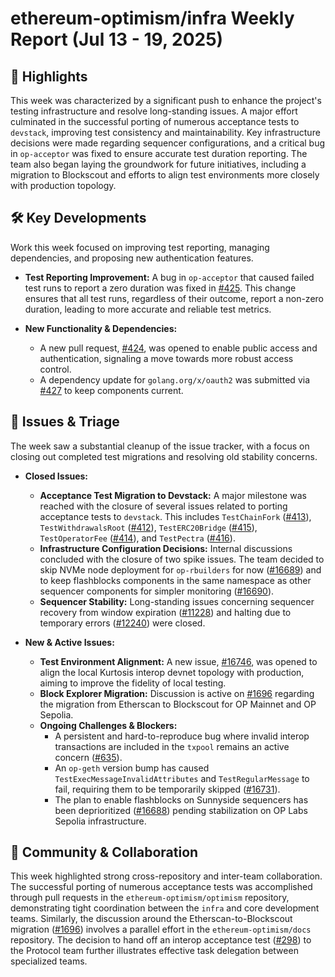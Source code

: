 # ethereum-optimism/infra Weekly Report (Jul 13 - 19, 2025)

## 🚀 Highlights
This week was characterized by a significant push to enhance the project's testing infrastructure and resolve long-standing issues. A major effort culminated in the successful porting of numerous acceptance tests to `devstack`, improving test consistency and maintainability. Key infrastructure decisions were made regarding sequencer configurations, and a critical bug in `op-acceptor` was fixed to ensure accurate test duration reporting. The team also began laying the groundwork for future initiatives, including a migration to Blockscout and efforts to align test environments more closely with production topology.

## 🛠️ Key Developments
Work this week focused on improving test reporting, managing dependencies, and proposing new authentication features.

- **Test Reporting Improvement:** A bug in `op-acceptor` that caused failed test runs to report a zero duration was fixed in [#425](https://github.com/ethereum-optimism/infra/pull/425). This change ensures that all test runs, regardless of their outcome, report a non-zero duration, leading to more accurate and reliable test metrics.

- **New Functionality & Dependencies:**
    - A new pull request, [#424](https://github.com/ethereum-optimism/infra/pull/424), was opened to enable public access and authentication, signaling a move towards more robust access control.
    - A dependency update for `golang.org/x/oauth2` was submitted via [#427](https://github.com/ethereum-optimism/infra/pull/427) to keep components current.

## 🐛 Issues & Triage
The week saw a substantial cleanup of the issue tracker, with a focus on closing out completed test migrations and resolving old stability concerns.

- **Closed Issues:**
    - **Acceptance Test Migration to Devstack:** A major milestone was reached with the closure of several issues related to porting acceptance tests to `devstack`. This includes `TestChainFork` ([#413](https://github.com/ethereum-optimism/infra/issues/413)), `TestWithdrawalsRoot` ([#412](https://github.com/ethereum-optimism/infra/issues/412)), `TestERC20Bridge` ([#415](https://github.com/ethereum-optimism/infra/issues/415)), `TestOperatorFee` ([#414](https://github.com/ethereum-optimism/infra/issues/414)), and `TestPectra` ([#416](https://github.com/ethereum-optimism/infra/issues/416)).
    - **Infrastructure Configuration Decisions:** Internal discussions concluded with the closure of two spike issues. The team decided to skip NVMe node deployment for `op-rbuilders` for now ([#16689](https://github.com/ethereum-optimism/infra/issues/16689)) and to keep flashblocks components in the same namespace as other sequencer components for simpler monitoring ([#16690](https://github.com/ethereum-optimism/infra/issues/16690)).
    - **Sequencer Stability:** Long-standing issues concerning sequencer recovery from window expiration ([#11228](https://github.com/ethereum-optimism/infra/issues/11228)) and halting due to temporary errors ([#12240](https://github.com/ethereum-optimism/infra/issues/12240)) were closed.

- **New & Active Issues:**
    - **Test Environment Alignment:** A new issue, [#16746](https://github.com/ethereum-optimism/infra/issues/16746), was opened to align the local Kurtosis interop devnet topology with production, aiming to improve the fidelity of local testing.
    - **Block Explorer Migration:** Discussion is active on [#1696](https://github.com/ethereum-optimism/infra/issues/1696) regarding the migration from Etherscan to Blockscout for OP Mainnet and OP Sepolia.
    - **Ongoing Challenges & Blockers:**
        - A persistent and hard-to-reproduce bug where invalid interop transactions are included in the `txpool` remains an active concern ([#635](https://github.com/ethereum-optimism/infra/issues/635)).
        - An `op-geth` version bump has caused `TestExecMessageInvalidAttributes` and `TestRegularMessage` to fail, requiring them to be temporarily skipped ([#16731](https://github.com/ethereum-optimism/infra/issues/16731)).
        - The plan to enable flashblocks on Sunnyside sequencers has been deprioritized ([#16688](https://github.com/ethereum-optimism/infra/issues/16688)) pending stabilization on OP Labs Sepolia infrastructure.

## 💬 Community & Collaboration
This week highlighted strong cross-repository and inter-team collaboration. The successful porting of numerous acceptance tests was accomplished through pull requests in the `ethereum-optimism/optimism` repository, demonstrating tight coordination between the `infra` and core development teams. Similarly, the discussion around the Etherscan-to-Blockscout migration ([#1696](https://github.com/ethereum-optimism/infra/issues/1696)) involves a parallel effort in the `ethereum-optimism/docs` repository. The decision to hand off an interop acceptance test ([#298](https://github.com/ethereum-optimism/infra/issues/298)) to the Protocol team further illustrates effective task delegation between specialized teams.